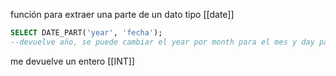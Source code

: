 función para extraer una parte de un dato tipo [[date]]
```sql
SELECT DATE_PART('year', 'fecha');
--devuelve año, se puede cambiar el year por month para el mes y day para el dia
```
me devuelve un entero [[INT]] 